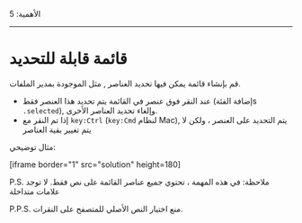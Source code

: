 الأهمية: 5

---

# قائمة قابلة للتحديد

قم بإنشاء قائمة يمكن فيها تحديد العناصر , مثل الموجودة بمدير الملفات.

- عند النقر فوق عنصر في القائمة يتم تحديد هذا العنصر فقط (إضافة الفئةs `.selected`), وإلغاء تحديد العناصر الأخرى.
- إذا تم النقر مع `key:Ctrl` (`key:Cmd` لنظام Mac), يتم  التحديد على العنصر ، ولكن لا يتم تغيير بقية العناصر

مثال توضيحي:

[iframe border="1" src="solution" height=180]

P.S. ملاحظة: في هذه المهمة ، تحتوي جميع عناصر القائمة على نص فقط. لا توجد علامات متداخلة

P.P.S. منع اختيار النص الأصلي للمتصفح على النقرات.
